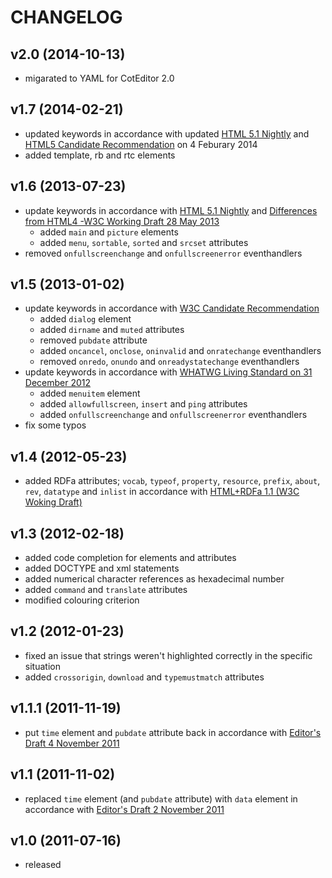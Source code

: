 
CHANGELOG
======================

v2.0 (2014-10-13)
----------------------
- migarated to YAML for CotEditor 2.0

v1.7 (2014-02-21)
----------------------
- updated keywords in accordance with updated [HTML 5.1 Nightly](http://www.w3.org/TR/2014/WD-html51-20140204/) and [HTML5 Candidate Recommendation](http://www.w3.org/TR/2014/CR-html5-20140204/) on 4 Feburary 2014
- added template, rb and rtc elements

v1.6 (2013-07-23)
----------------------
- update keywords in accordance with [HTML 5.1 Nightly](http://www.w3.org/html/wg/drafts/html/master/) and [Differences from HTML4 -W3C Working Draft 28 May 2013](http://www.w3.org/TR/2013/WD-html5-diff-20130528/#changes-2012-09-14)
	- added `main` and `picture` elements
	- added `menu`, `sortable`, `sorted` and `srcset` attributes
- removed `onfullscreenchange` and `onfullscreenerror` eventhandlers

v1.5 (2013-01-02)
----------------------
- update keywords in accordance with [W3C Candidate Recommendation](http://www.w3.org/TR/2012/CR-html5-20121217/)
	- added `dialog` element
	- added `dirname` and `muted` attributes
	- removed `pubdate` attribute
	- added `oncancel`, `onclose`, `oninvalid` and `onratechange` eventhandlers
	- removed `onredo`, `onundo` and `onreadystatechange` eventhandlers
- update keywords in accordance with [WHATWG Living Standard on 31 December 2012](https://html.spec.whatwg.org/multipage/indices.html#index)
	- added `menuitem` element
	- added `allowfullscreen`, `insert` and `ping` attributes
	- added `onfullscreenchange` and `onfullscreenerror` eventhandlers
- fix some typos

v1.4 (2012-05-23)
----------------------
- added RDFa attributes; `vocab`, `typeof`, `property`, `resource`, `prefix`, `about`, `rev`, `datatype` and `inlist` in accordance with [HTML+RDFa 1.1 (W3C Woking Draft)](http://www.w3.org/TR/rdfa-in-html/)

v1.3 (2012-02-18)
----------------------
- added code completion for elements and attributes
- added DOCTYPE and xml statements
- added numerical character references as hexadecimal number
- added `command` and `translate` attributes
- modified colouring criterion

v1.2 (2012-01-23)
----------------------
- fixed an issue that strings weren't highlighted correctly in the specific situation
- added `crossorigin`, `download` and `typemustmatch` attributes

v1.1.1 (2011-11-19)
----------------------
- put `time` element and `pubdate` attribute back in accordance with [Editor's Draft 4 November 2011](http://www.w3.org/html/wg/drafts/html/master/Overview.html)

v1.1 (2011-11-02)
----------------------
- replaced `time` element (and `pubdate` attribute) with `data` element in accordance with [Editor's Draft 2 November 2011](http://www.w3.org/html/wg/drafts/html/master/Overview.html)

v1.0 (2011-07-16)
----------------------
- released

